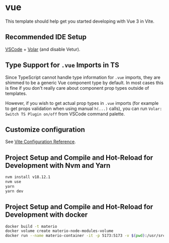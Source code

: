 # vue

This template should help get you started developing with Vue 3 in Vite.

## Recommended IDE Setup

[VSCode](https://code.visualstudio.com/) + [Volar](https://marketplace.visualstudio.com/items?itemName=johnsoncodehk.volar) (and disable Vetur).

## Type Support for `.vue` Imports in TS

Since TypeScript cannot handle type information for `.vue` imports, they are shimmed to be a generic Vue component type by default. In most cases this is fine if you don't really care about component prop types outside of templates.

However, if you wish to get actual prop types in `.vue` imports (for example to get props validation when using manual `h(...)` calls), you can run `Volar: Switch TS Plugin on/off` from VSCode command palette.

## Customize configuration

See [Vite Configuration Reference](https://vitejs.dev/config/).

## Project Setup and Compile and Hot-Reload for Development with Nvm and Yarn

```sh
nvm install v18.12.1
nvm use
yarn
yarn dev
```

## Project Setup and Compile and Hot-Reload for Development with docker

```sh
docker build -t materio
docker volume create materio-node-modules-volume
docker run --name materio-container -it -p 5173:5173 -v $(pwd):/usr/src/app -v materio-volume-node-modules:/usr/src/app/node_modules materio
```


